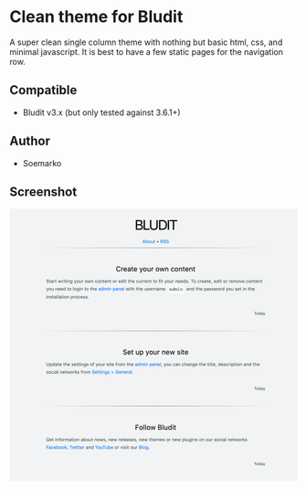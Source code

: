 # Clean theme for Bludit

A super clean single column theme with nothing but basic html, css, and minimal javascript. It is best to have a few static pages for the navigation row.

## Compatible
- Bludit v3.x (but only tested against 3.6.1+)

## Author
- Soemarko

## Screenshot
![screenshot](https://github.com/soemarko/bludit-theme-clean/blob/master/screenshot.png?raw=true)
